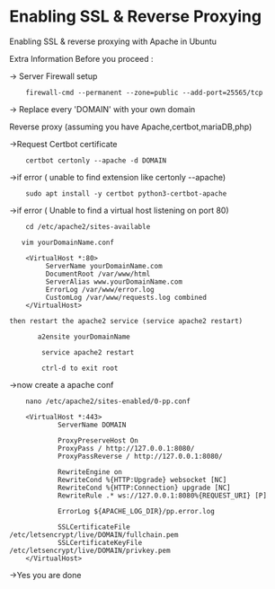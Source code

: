 # Enabling SSL & Reverse Proxying
Enabling SSL & reverse proxying with Apache in Ubuntu 

Extra Information Before you proceed : 

-> Server Firewall setup
```
	firewall-cmd --permanent --zone=public --add-port=25565/tcp
```
-> Replace every 'DOMAIN' with your own domain



Reverse proxy (assuming you have Apache,certbot,mariaDB,php)

->Request Certbot certificate
```
	certbot certonly --apache -d DOMAIN
```
 
->if error ( unable to find extension like certonly --apache)
```
	sudo apt install -y certbot python3-certbot-apache
```
 
->if error ( Unable to find a virtual host listening on port 80)
```
	cd /etc/apache2/sites-available
```
 ```
	vim yourDomainName.conf
```
```	
	<VirtualHost *:80>
   		 ServerName yourDomainName.com
   		 DocumentRoot /var/www/html
   		 ServerAlias www.yourDomainName.com
   		 ErrorLog /var/www/error.log
   		 CustomLog /var/www/requests.log combined
	</VirtualHost>
```
	then restart the apache2 service (service apache2 restart)
 ```
		a2ensite yourDomainName
```
```
		service apache2 restart
```
```
		ctrl-d to exit root
```

->now create a apache conf
```
	nano /etc/apache2/sites-enabled/0-pp.conf
```
```
	<VirtualHost *:443>
    		ServerName DOMAIN

    		ProxyPreserveHost On
    		ProxyPass / http://127.0.0.1:8080/
    		ProxyPassReverse / http://127.0.0.1:8080/

    		RewriteEngine on
    		RewriteCond %{HTTP:Upgrade} websocket [NC]
    		RewriteCond %{HTTP:Connection} upgrade [NC]
    		RewriteRule .* ws://127.0.0.1:8080%{REQUEST_URI} [P]

    		ErrorLog ${APACHE_LOG_DIR}/pp.error.log

    		SSLCertificateFile /etc/letsencrypt/live/DOMAIN/fullchain.pem
    		SSLCertificateKeyFile /etc/letsencrypt/live/DOMAIN/privkey.pem
	</VirtualHost>
```
->Yes you are done
